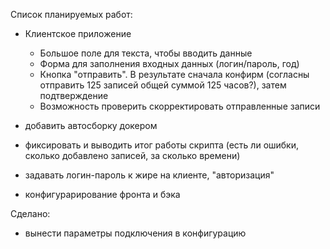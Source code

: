Список планируемых работ:
- Клиентское приложение
  - Большое поле для текста, чтобы вводить данные
  - Форма для заполнения входных данных (логин/пароль, год)
  - Кнопка "отправить". В результате сначала конфирм (согласны отправить 125 записей общей суммой 125 часов?), затем подтверждение
  - Возможность проверить скорректировать отправленные записи

- добавить автосборку докером
- фиксировать и выводить итог работы скрипта (есть ли ошибки, сколько добавлено записей, за сколько времени)
- задавать логин-пароль к жире на клиенте, "авторизация"
- конфигурарирование фронта и бэка

Сделано:
- вынести параметры подключения в конфигурацию